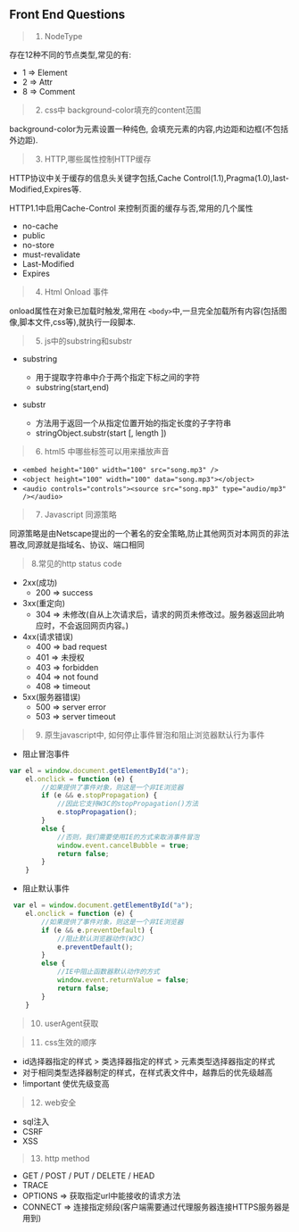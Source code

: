 ## Front End Questions

> 1. NodeType

存在12种不同的节点类型,常见的有:

- 1 => Element
- 2 => Attr
- 8 => Comment

> 2. css中 background-color填充的content范围

background-color为元素设置一种纯色, 会填充元素的内容,内边距和边框(不包括外边距).

> 3. HTTP,哪些属性控制HTTP缓存

HTTP协议中关于缓存的信息头关键字包括,Cache Control(1.1),Pragma(1.0),last-Modified,Expires等.

HTTP1.1中启用Cache-Control 来控制页面的缓存与否,常用的几个属性

- no-cache
- public
- no-store
- must-revalidate
- Last-Modified
- Expires

> 4. Html Onload 事件

onload属性在对象已加载时触发,常用在 `<body>`中,一旦完全加载所有内容(包括图像,脚本文件,css等),就执行一段脚本.

> 5. js中的substring和substr

- substring
  - 用于提取字符串中介于两个指定下标之间的字符
  - substring(start,end)

- substr
  - 方法用于返回一个从指定位置开始的指定长度的子字符串
  - stringObject.substr(start [, length ])

> 6. html5 中哪些标签可以用来播放声音

- `<embed height="100" width="100" src="song.mp3" />`
- `<object height="100" width="100" data="song.mp3"></object>`
- `<audio controls="controls"><source src="song.mp3" type="audio/mp3" /></audio>`

> 7. Javascript 同源策略

 同源策略是由Netscape提出的一个著名的安全策略,防止其他网页对本网页的非法篡改,同源就是指域名、协议、端口相同


> 8.常见的http status code

- 2xx(成功)
  - 200 => success
- 3xx(重定向)
  - 304 => 未修改(自从上次请求后，请求的网页未修改过。服务器返回此响应时，不会返回网页内容。)
- 4xx(请求错误)
  - 400 => bad request
  - 401 => 未授权
  - 403 => forbidden
  - 404 => not found
  - 408 => timeout
- 5xx(服务器错误)
  - 500 => server error
  - 503 => server timeout

> 9. 原生javascript中, 如何停止事件冒泡和阻止浏览器默认行为事件

- 阻止冒泡事件

```js
var el = window.document.getElementById("a");
    el.onclick = function (e) {
        //如果提供了事件对象，则这是一个非IE浏览器
        if (e && e.stopPropagation) {
            //因此它支持W3C的stopPropagation()方法
            e.stopPropagation();
        }
        else {
            //否则，我们需要使用IE的方式来取消事件冒泡
            window.event.cancelBubble = true;
            return false;
        }
    }
```

- 阻止默认事件

```js
 var el = window.document.getElementById("a");
    el.onclick = function (e) {
        //如果提供了事件对象，则这是一个非IE浏览器
        if (e && e.preventDefault) {
            //阻止默认浏览器动作(W3C)
            e.preventDefault();
        }
        else {
            //IE中阻止函数器默认动作的方式
            window.event.returnValue = false;
            return false;
        }
    }
```

> 10. userAgent获取

> 11. css生效的顺序

  - id选择器指定的样式 > 类选择器指定的样式 > 元素类型选择器指定的样式
  - 对于相同类型选择器制定的样式，在样式表文件中，越靠后的优先级越高
  - !important 使优先级变高

> 12. web安全

- sql注入
- CSRF
- XSS

> 13. http method

- GET / POST / PUT / DELETE / HEAD
- TRACE
- OPTIONS => 获取指定url中能接收的请求方法
- CONNECT => 连接指定频段(客户端需要通过代理服务器连接HTTPS服务器是用到)
